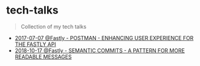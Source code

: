 # tech-talks

> Collection of my tech talks

- [2017-07-07 @Fastly - POSTMAN - ENHANCING USER EXPERIENCE FOR THE FASTLY API](https://www.philippschulte.com/tech-talks/2017-07-07/)
- [2018-10-17 @Fastly - SEMANTIC COMMITS - A PATTERN FOR MORE READABLE MESSAGES](https://www.philippschulte.com/tech-talks/2018-10-17/)
